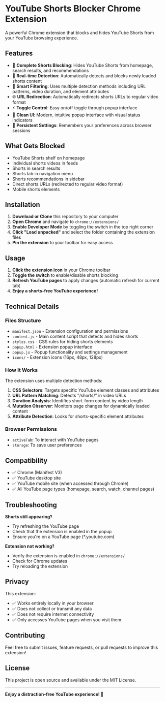 # YouTube Shorts Blocker Chrome Extension

A powerful Chrome extension that blocks and hides YouTube Shorts from your YouTube browsing experience.

## Features

- 🚫 **Complete Shorts Blocking**: Hides YouTube Shorts from homepage, search results, and recommendations
- 🔄 **Real-time Detection**: Automatically detects and blocks newly loaded shorts content
- 🎯 **Smart Filtering**: Uses multiple detection methods including URL patterns, video duration, and element attributes
- 🌐 **URL Redirection**: Automatically redirects shorts URLs to regular video format
- ⚡ **Toggle Control**: Easy on/off toggle through popup interface
- 🎨 **Clean UI**: Modern, intuitive popup interface with visual status indicators
- 💾 **Persistent Settings**: Remembers your preferences across browser sessions

## What Gets Blocked

- YouTube Shorts shelf on homepage
- Individual shorts videos in feeds
- Shorts in search results
- Shorts tab in navigation menu
- Shorts recommendations in sidebar
- Direct shorts URLs (redirected to regular video format)
- Mobile shorts elements

## Installation

1. **Download or Clone** this repository to your computer
2. **Open Chrome** and navigate to `chrome://extensions/`
3. **Enable Developer Mode** by toggling the switch in the top right corner
4. **Click "Load unpacked"** and select the folder containing the extension files
5. **Pin the extension** to your toolbar for easy access

## Usage

1. **Click the extension icon** in your Chrome toolbar
2. **Toggle the switch** to enable/disable shorts blocking
3. **Refresh YouTube pages** to apply changes (automatic refresh for current tab)
4. **Enjoy a shorts-free YouTube experience!**

## Technical Details

### Files Structure
- `manifest.json` - Extension configuration and permissions
- `content.js` - Main content script that detects and hides shorts
- `styles.css` - CSS rules for hiding shorts elements
- `popup.html` - Extension popup interface
- `popup.js` - Popup functionality and settings management
- `icons/` - Extension icons (16px, 48px, 128px)

### How It Works

The extension uses multiple detection methods:

1. **CSS Selectors**: Targets specific YouTube element classes and attributes
2. **URL Pattern Matching**: Detects "/shorts/" in video URLs
3. **Duration Analysis**: Identifies short-form content by video length
4. **Mutation Observer**: Monitors page changes for dynamically loaded content
5. **Attribute Detection**: Looks for shorts-specific element attributes

### Browser Permissions

- `activeTab`: To interact with YouTube pages
- `storage`: To save user preferences

## Compatibility

- ✅ Chrome (Manifest V3)
- ✅ YouTube desktop site
- ✅ YouTube mobile site (when accessed through Chrome)
- ✅ All YouTube page types (homepage, search, watch, channel pages)

## Troubleshooting

**Shorts still appearing?**
- Try refreshing the YouTube page
- Check that the extension is enabled in the popup
- Ensure you're on a YouTube page (*.youtube.com)

**Extension not working?**
- Verify the extension is enabled in `chrome://extensions/`
- Check for Chrome updates
- Try reloading the extension

## Privacy

This extension:
- ✅ Works entirely locally in your browser
- ✅ Does not collect or transmit any data
- ✅ Does not require internet connectivity
- ✅ Only accesses YouTube pages when you visit them

## Contributing

Feel free to submit issues, feature requests, or pull requests to improve this extension!

## License

This project is open source and available under the MIT License.

---

**Enjoy a distraction-free YouTube experience! 🎉** 